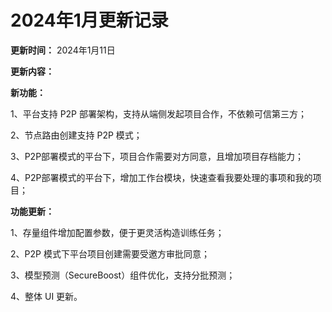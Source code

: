 # 2024年1月更新记录

**更新时间：** 2024年1月11日

**更新内容：**

**新功能：**

1、平台支持 P2P 部署架构，支持从端侧发起项目合作，不依赖可信第三方；

2、节点路由创建支持 P2P 模式；

3、P2P部署模式的平台下，项目合作需要对方同意，且增加项目存档能力；

4、P2P部署模式的平台下，增加工作台模块，快速查看我要处理的事项和我的项目；

**功能更新：**

1、存量组件增加配置参数，便于更灵活构造训练任务；

2、P2P 模式下平台项目创建需要受邀方审批同意；

3、模型预测（SecureBoost）组件优化，支持分批预测；

4、整体 UI 更新。